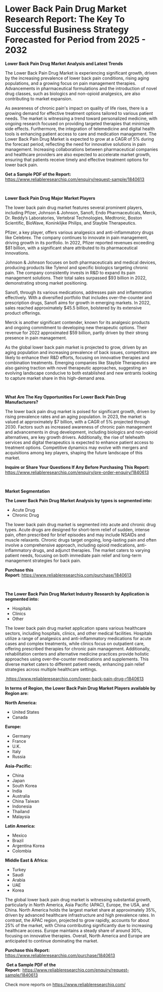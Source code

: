 <p><h1>Lower Back Pain Drug Market Research Report: The Key To Successful Business Strategy Forecasted for Period from 2025 - 2032</h1></p><p><strong>Lower Back Pain Drug Market Analysis and Latest Trends</strong></p>
<p><p>The Lower Back Pain Drug Market is experiencing significant growth, driven by the increasing prevalence of lower back pain conditions, rising aging populations, and a growing focus on pain management therapies. Advancements in pharmaceutical formulations and the introduction of novel drug classes, such as biologics and non-opioid analgesics, are also contributing to market expansion. </p><p>As awareness of chronic pain's impact on quality of life rises, there is a growing demand for effective treatment options tailored to various patient needs. The market is witnessing a trend toward personalized medicine, with ongoing research focused on providing targeted therapies that minimize side effects. Furthermore, the integration of telemedicine and digital health tools is enhancing patient access to care and medication management. The Lower Back Pain Drug Market is expected to grow at a CAGR of 5% during the forecast period, reflecting the need for innovative solutions in pain management. Increasing collaborations between pharmaceutical companies and healthcare providers are also expected to accelerate market growth, ensuring that patients receive timely and effective treatment options for lower back pain.</p></p>
<p><strong>Get a Sample PDF of the Report:&nbsp;</strong> <a href="https://www.reliableresearchiq.com/enquiry/request-sample/1840613?utm_campaign=2302&utm_medium=2&utm_source=Github&utm_content=ia&utm_term=09032025&utm_id=lower-back-pain-drug">https://www.reliableresearchiq.com/enquiry/request-sample/1840613</a></p>
<p>&nbsp;</p>
<p><strong>Lower Back Pain Drug Major Market Players</strong></p>
<p><p>The lower back pain drug market features several prominent players, including Pfizer, Johnson & Johnson, Sanofi, Endo Pharmaceuticals, Merck, Dr. Reddy’s Laboratories, Vertebral Technologies, Medtronic, Boston Scientific, BioWave, Koninklijke Philips, and Stayble Therapeutics. </p><p>Pfizer, a key player, offers various analgesics and anti-inflammatory drugs like Celebrex. The company continues to innovate in pain management, driving growth in its portfolio. In 2022, Pfizer reported revenues exceeding $81 billion, with a significant share attributed to its pharmaceutical innovations.</p><p>Johnson & Johnson focuses on both pharmaceuticals and medical devices, producing products like Tylenol and specific biologics targeting chronic pain. The company consistently invests in R&D to expand its pain management solutions. Their total sales surpassed $93 billion in 2022, demonstrating strong market positioning.</p><p>Sanofi, through its various medications, addresses pain and inflammation effectively. With a diversified portfolio that includes over-the-counter and prescription drugs, Sanofi aims for growth in emerging markets. In 2022, sales reached approximately $45.5 billion, bolstered by its extensive product offerings.</p><p>Merck is another significant contender, known for its analgesic products and ongoing commitment to developing new therapeutic options. Their revenue for 2022 approximated $59 billion, partly driven by their strong presence in pain management.</p><p>As the global lower back pain market is projected to grow, driven by an aging population and increasing prevalence of back issues, competitors are likely to enhance their R&D efforts, focusing on innovative therapies and combination treatments. Emerging companies like Stayble Therapeutics are also gaining traction with novel therapeutic approaches, suggesting an evolving landscape conducive to both established and new entrants looking to capture market share in this high-demand area.</p></p>
<p>&nbsp;</p>
<p><strong>What Are The Key Opportunities For Lower Back Pain Drug Manufacturers?</strong></p>
<p><p>The lower back pain drug market is poised for significant growth, driven by rising prevalence rates and an aging population. In 2023, the market is valued at approximately $7 billion, with a CAGR of 5% projected through 2030. Factors such as increased awareness of chronic pain management and advancements in drug development, including biologics and non-opioid alternatives, are key growth drivers. Additionally, the rise of telehealth services and digital therapeutics is expected to enhance patient access to treatment options. Competitive dynamics may evolve with mergers and acquisitions among key players, shaping the future landscape of this market.</p></p>
<p><strong>Inquire or Share Your Questions If Any Before Purchasing This Report:</strong> <a href="https://www.reliableresearchiq.com/enquiry/pre-order-enquiry/1840613?utm_campaign=2302&utm_medium=2&utm_source=Github&utm_content=ia&utm_term=09032025&utm_id=lower-back-pain-drug">https://www.reliableresearchiq.com/enquiry/pre-order-enquiry/1840613</a></p>
<p>&nbsp;</p>
<p><strong>Market Segmentation</strong></p>
<p><strong>The Lower Back Pain Drug Market Analysis by types is segmented into:</strong></p>
<p><ul><li>Acute Drug</li><li>Chronic Drug</li></ul></p>
<p><p>The lower back pain drug market is segmented into acute and chronic drug types. Acute drugs are designed for short-term relief of sudden, intense pain, often prescribed for brief episodes and may include NSAIDs and muscle relaxants. Chronic drugs target ongoing, long-lasting pain and often involve a comprehensive approach, including opioid medications, anti-inflammatory drugs, and adjunct therapies. The market caters to varying patient needs, focusing on both immediate pain relief and long-term management strategies for back pain.</p></p>
<p><strong>Purchase this Report:&nbsp;</strong><a href="https://www.reliableresearchiq.com/purchase/1840613?utm_campaign=2302&utm_medium=2&utm_source=Github&utm_content=ia&utm_term=09032025&utm_id=lower-back-pain-drug">https://www.reliableresearchiq.com/purchase/1840613</a></p>
<p>&nbsp;</p>
<p><strong>The Lower Back Pain Drug Market Industry Research by Application is segmented into:</strong></p>
<p><ul><li>Hospitals</li><li>Clinics</li><li>Other</li></ul></p>
<p><p>The lower back pain drug market application spans various healthcare sectors, including hospitals, clinics, and other medical facilities. Hospitals utilize a range of analgesics and anti-inflammatory medications for acute cases and complex treatments, while clinics focus on outpatient care, offering prescribed therapies for chronic pain management. Additionally, rehabilitation centers and alternative medicine practices provide holistic approaches using over-the-counter medications and supplements. This diverse market caters to different patient needs, enhancing pain relief strategies across multiple healthcare settings.</p></p>
<p><a href="https://www.reliableresearchiq.com/lower-back-pain-drug-r1840613?utm_campaign=2302&utm_medium=2&utm_source=Github&utm_content=ia&utm_term=09032025&utm_id=lower-back-pain-drug">&nbsp;https://www.reliableresearchiq.com/lower-back-pain-drug-r1840613</a></p>
<p><strong>In terms of Region, the Lower Back Pain Drug Market Players available by Region are:</strong></p>
<p>
    <p> <strong> North America: </strong>
        <ul>
            <li>United States</li>
            <li>Canada</li>
        </ul>
        </p> 
    <p> <strong> Europe: </strong>
        <ul>
            <li>Germany</li>
            <li>France</li>
            <li>U.K.</li>
            <li>Italy</li>
            <li>Russia</li>
        </ul>
        </p> 
    <p> <strong> Asia-Pacific: </strong>
        <ul>
            <li>China</li>
            <li>Japan</li>
            <li>South Korea</li>
            <li>India</li>
            <li>Australia</li>
            <li>China Taiwan</li>
            <li>Indonesia</li>
            <li>Thailand</li>
            <li>Malaysia</li>
        </ul>
        </p> 
    <p> <strong> Latin America: </strong>
        <ul>
            <li>Mexico</li>
            <li>Brazil</li>
            <li>Argentina Korea</li>
            <li>Colombia</li>
        </ul>
        </p> 
    <p> <strong> Middle East & Africa: </strong>
        <ul>
            <li>Turkey</li>
            <li>Saudi</li>
            <li>Arabia</li>
            <li>UAE</li>
            <li>Korea</li>
        </ul>
    </p>
    </p>
<p><p>The global lower back pain drug market is witnessing substantial growth, particularly in North America, Asia Pacific (APAC), Europe, the USA, and China. North America holds the largest market share at approximately 35%, driven by advanced healthcare infrastructure and high prevalence rates. In contrast, the APAC region, projected to grow rapidly, accounts for about 25% of the market, with China contributing significantly due to increasing healthcare access. Europe maintains a steady share of around 30%, focusing on innovative therapies. Overall, North America and Europe are anticipated to continue dominating the market.</p></p>
<p><strong>Purchase this Report: </strong><a href="https://www.reliableresearchiq.com/purchase/1840613?utm_campaign=2302&utm_medium=2&utm_source=Github&utm_content=ia&utm_term=09032025&utm_id=lower-back-pain-drug">https://www.reliableresearchiq.com/purchase/1840613</a></p>
<p>&nbsp;<strong>Get a Sample PDF of the Report:&nbsp;&nbsp;</strong><a href="https://www.reliableresearchiq.com/enquiry/request-sample/1840613?utm_campaign=2302&utm_medium=2&utm_source=Github&utm_content=ia&utm_term=09032025&utm_id=lower-back-pain-drug">https://www.reliableresearchiq.com/enquiry/request-sample/1840613</a></p>
<p><strong></strong></p>
<p>Check more reports on <a href="https://www.reliableresearchiq.com/?utm_campaign=2302&utm_medium=2&utm_source=Github&utm_content=ia&utm_term=09032025&utm_id=lower-back-pain-drug">https://www.reliableresearchiq.com/</a></p>